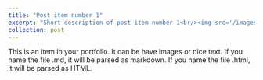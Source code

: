 ```yaml
---
title: "Post item number 1"
excerpt: "Short description of post item number 1<br/><img src='/images/500x300.png'>"
collection: post
---
```


This is an item in your portfolio. It can be have images or nice text. If you name the file .md, it will be parsed as markdown. If you name the file .html, it will be parsed as HTML. 
